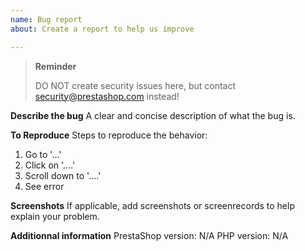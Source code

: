 ```yaml
---
name: Bug report
about: Create a report to help us improve

---
```

> **Reminder**
> 
> DO NOT create security issues here, but contact security@prestashop.com instead!

**Describe the bug**
A clear and concise description of what the bug is.

**To Reproduce**
Steps to reproduce the behavior:
1. Go to '...'
2. Click on '....'
3. Scroll down to '....'
4. See error

**Screenshots**
If applicable, add screenshots or screenrecords to help explain your problem.

**Additionnal information**
PrestaShop version: N/A
PHP version: N/A
